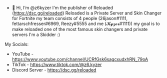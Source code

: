 - 👋 Hi, I’m @z6kyzer
I'm the publisher of Reloaded (https://dsc.gg/reloaded)
Reloaded is a Private Server and Skin Changer for Fortnite
my team consists of 4 people (26jason#1111, fettarschfresser#6969, Reezy#5555 and me (𝓚𝔂𝔃𝓮𝓻#1111))
my goal is to make reloaded one of the most famous skin changers and private servers
I'm a Skidder :)

My Socials: 

+ YouTube - https://www.youtube.com/channel/UCRfGsk6sagcxudxhRN_79oA
+ TikTok - https://www.tiktok.com/@z6.kyzer
+ Discord Server - https://dsc.gg/reloaded
